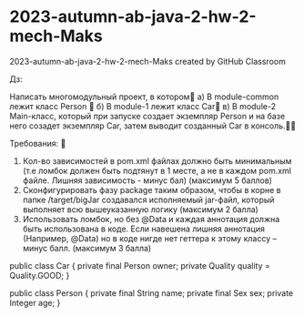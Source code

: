 # 2023-autumn-ab-java-2-hw-2-mech-Maks
2023-autumn-ab-java-2-hw-2-mech-Maks created by GitHub Classroom


Дз:

Написать многомодульный проект, в котором
а) В module-common лежит класс Person 
б) В module-1 лежит класс Car
в) В module-2 Main-класс, который при запуске создает экземпляр Person и на базе него созадет экземпляр Car, затем выводит созданный Car в консоль.

Требования: 
1) Кол-во зависимостей в pom.xml файлах должно быть минимальным (т.е ломбок должен быть подтянут в 1 месте, а не в каждом pom.xml файле. Лишняя зависимость - минус бал) (максимум 5 баллов)
2) Сконфигурировать фазу package таким образом, чтобы в корне в папке /target/bigJar создавался исполняемый jar-файл, который выполняет всю вышеуказанную логику (максимум 2 балла)
3) Использовать ломбок, но без @Data и каждая аннотация должна быть использована в коде. Если навешена лишняя аннотация (Например, @Data) но в коде нигде нет геттера к этому классу – минус балл. (максимум 3 балла)


public class Car {
  private final Person owner;
  private Quality quality = Quality.GOOD;
}


public class Person {
  private final String name;
  private final Sex sex;
  private Integer age;
}

